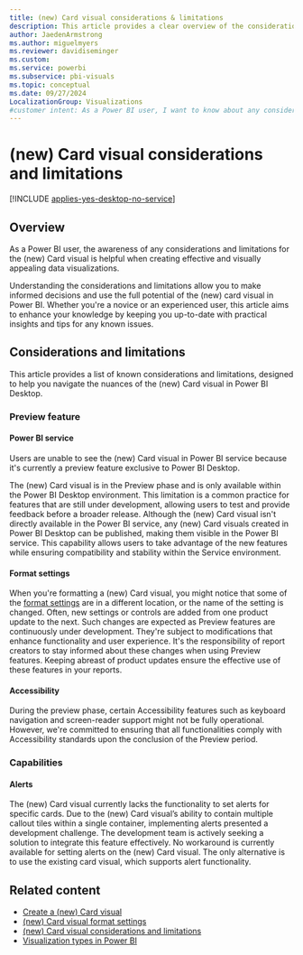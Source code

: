 ```yaml
---
title: (new) Card visual considerations & limitations
description: This article provides a clear overview of the considerations and limitations for the (new) Card visual in Power BI Desktop.
author: JaedenArmstrong
ms.author: miguelmyers
ms.reviewer: davidiseminger
ms.custom:
ms.service: powerbi
ms.subservice: pbi-visuals
ms.topic: conceptual
ms.date: 09/27/2024
LocalizationGroup: Visualizations
#customer intent: As a Power BI user, I want to know about any considerations or limitations for the (new) Card visual so that I'm always aware of the nuances of the (new) Card visual in Power BI Desktop.
---
```


# (new) Card visual considerations and limitations

[!INCLUDE [applies-yes-desktop-no-service](../includes/applies-yes-desktop-no-service.md)]

## Overview

As a Power BI user, the awareness of any considerations and limitations for the (new) Card visual is helpful when creating effective and visually appealing data visualizations.

Understanding the considerations and limitations allow you to make informed decisions and use the full potential of the (new) card visual in Power BI. Whether you're a novice or an experienced user, this article aims to enhance your knowledge by keeping you up-to-date with practical insights and tips for any known issues.

## Considerations and limitations

This article provides a list of known considerations and limitations, designed to help you navigate the nuances of the (new) Card visual in Power BI Desktop.

### Preview feature

#### Power BI service

Users are unable to see the (new) Card visual in Power BI service because it's currently a preview feature exclusive to Power BI Desktop.

The (new) Card visual is in the Preview phase and is only available within the Power BI Desktop environment. This limitation is a common practice for features that are still under development, allowing users to test and provide feedback before a broader release. Although the (new) Card visual isn't directly available in the Power BI service, any (new) Card visuals created in Power BI Desktop can be published, making them visible in the Power BI service. This capability allows users to take advantage of the new features while ensuring compatibility and stability within the Service environment.

#### Format settings

When you're formatting a (new) Card visual, you might notice that some of the [format settings](power-bi-visualization-card-visual-new-format-settings.md) are in a different location, or the name of the setting is changed. Often, new settings or controls are added from one product update to the next. Such changes are expected as Preview features are continuously under development. They're subject to modifications that enhance functionality and user experience. It's the responsibility of report creators to stay informed about these changes when using Preview features. Keeping abreast of product updates ensure the effective use of these features in your reports.

#### Accessibility

During the preview phase, certain Accessibility features such as keyboard navigation and screen-reader support might not be fully operational. However, we're committed to ensuring that all functionalities comply with Accessibility standards upon the conclusion of the Preview period.

### Capabilities

#### Alerts

The (new) Card visual currently lacks the functionality to set alerts for specific cards. Due to the (new) Card visual’s ability to contain multiple callout tiles within a single container, implementing alerts presented a development challenge. The development team is actively seeking a solution to integrate this feature effectively. No workaround is currently available for setting alerts on the (new) Card visual. The only alternative is to use the existing card visual, which supports alert functionality.

## Related content

* [Create a (new) Card visual](power-bi-visualization-new-card.md)
* [(new) Card visual format settings](power-bi-visualization-card-visual-new-format-settings.md)
* [(new) Card visual considerations and limitations](power-bi-visualization-card-visual-considerations.md)
* [Visualization types in Power BI](power-bi-visualization-types-for-reports-and-q-and-a.md)
